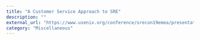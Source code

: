 ```yaml
---
title: "A Customer Service Approach to SRE"
description: ""
external_url: "https://www.usenix.org/conference/srecon19emea/presentation/looney"
category: "Miscellaneous"
---
```


